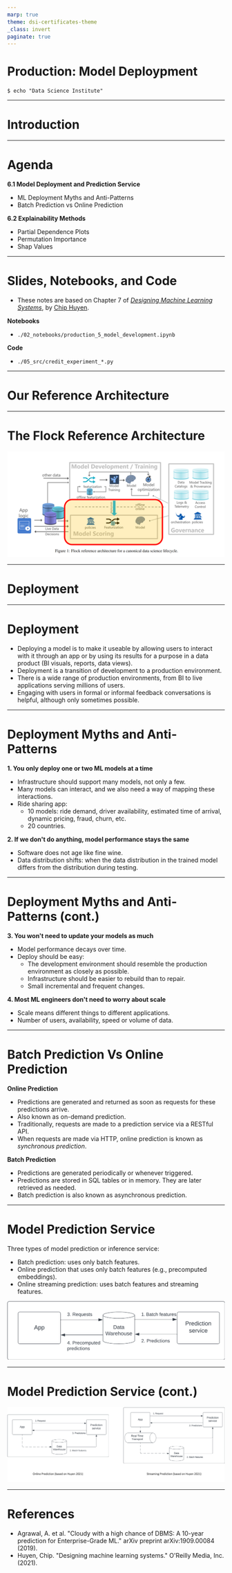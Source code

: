 ```yaml
---
marp: true
theme: dsi-certificates-theme
_class: invert
paginate: true
---
```


# Production: Model Deploypment

```code
$ echo "Data Science Institute"
```
---

# Introduction

---

# Agenda

**6.1 Model Deployment and Prediction Service**
    
- ML Deployment Myths and Anti-Patterns
- Batch Prediction vs Online Prediction

**6.2 Explainability Methods**

- Partial Dependence Plots
- Permutation Importance
- Shap Values

---

# Slides, Notebooks, and Code

- These notes are based on Chapter 7 of [*Designing Machine Learning Systems*](https://huyenchip.com/books/), by [Chip Huyen](https://huyenchip.com/).

**Notebooks**

- `./02_notebooks/production_5_model_development.ipynb`

**Code**

- `./05_src/credit_experiment_*.py`

---

# Our Reference Architecture

---

# The Flock Reference Architecture

![w:1100](./images/06_flock_ref_arhitecture_highlighted_6.png)

<!-- Agrawal et al (2019) -->

---

# Deployment

---

# Deployment

- Deploying a model is to make it useable by allowing users to interact with it through an app or by using its results for a purpose in a data product (BI visuals, reports, data views).
- Deployment is a transition of development to a production environment. 
- There is a wide range of production environments, from BI to live applications serving millions of users.
- Engaging with users in formal or informal feedback conversations is helpful, although only sometimes possible.

---

# Deployment Myths and Anti-Patterns

**1. You only deploy one or two ML models at a time**

- Infrastructure should support many models, not only a few.
- Many models can interact, and we also need a way of mapping these interactions.
- Ride sharing app: 
    - 10 models: ride demand, driver availability, estimated time of arrival, dynamic pricing, fraud, churn, etc.
    - 20 countries.

**2. If we don't do anything, model performance stays the same**

- Software does not age like fine wine.
- Data distribution shifts: when the data distribution in the trained model differs from the distribution during testing.

---

# Deployment Myths and Anti-Patterns (cont.)

**3. You won't need to update your models as much**

- Model performance decays over time.
- Deploy should be easy:
    - The development environment should resemble the production environment as closely as possible.
    - Infrastructure should be easier to rebuild than to repair.
    - Small incremental and frequent changes.

**4. Most ML engineers don't need to worry about scale**

- Scale means different things to different applications.
- Number of users, availability, speed or volume of data.

---

# Batch Prediction Vs Online Prediction

**Online Prediction**

- Predictions are generated and returned as soon as requests for these predictions arrive.
- Also known as on-demand prediction.
- Traditionally, requests are made to a prediction service via a RESTful API.
- When requests are made via HTTP, online prediction is known as *synchronous prediction*. 

**Batch Prediction**

- Predictions are generated periodically or whenever triggered.
- Predictions are stored in SQL tables or in memory. They are later retrieved as needed.
- Batch prediction is also known as asynchronous prediction.

---

# Model Prediction Service

Three types of model prediction or inference service:

- Batch prediction: uses only batch features.
- Online prediction that uses only batch features (e.g., precomputed embeddings).
- Online streaming prediction: uses batch features and streaming features.

![bg right:50% w:500](./images/06_batch_prediction.png)

<!-- Batch Prediction (based on Huyen 2021) -->

---

# Model Prediction Service (cont.)

![w:1100](./images/06_model_prediction_service_comp.png)

<!-- Online Prediction (based on Huyen 2021) -->
<!-- Streaming Prediction (based on Huyen 2021) -->

---

# References

- Agrawal, A. et al. "Cloudy with a high chance of DBMS: A 10-year prediction for Enterprise-Grade ML." arXiv preprint arXiv:1909.00084 (2019).
- Huyen, Chip. "Designing machine learning systems." O'Reilly Media, Inc.(2021).
